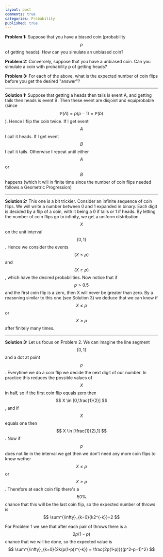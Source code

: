 ```yaml
---
layout: post
comments: true
categories: Probability
published: true
---
```


<b>Problem 1:</b> Suppose that you have a biased coin (probability $$ p $$ of getting heads). How can you simulate an unbiased coin?

<b>Problem 2:</b> Conversely, suppose that you have a unbiased coin. Can you simulate a coin with probability p of getting heads?

<b>Problem 3:</b> For each of the above, what is the expected number of coin flips before you get the desired "answer"?

---

<b>Solution 1:</b> Suppose that getting a heads then tails is event A, and getting tails then heads is event B. Then these event are disjoint and equiprobable (since $$ \mathbb{P}(A) = p(p-1) = \mathbb{P}(b) $$ ). Hence I flip the coin twice. If I get event $$ A $$ I call it heads. If I get event $$ B $$ I call it tails. Otherwise I repeat until either $$ A $$ or $$ B $$ happens (which it will in finite time since the number of coin flips needed follows a Geometric Progression)

---

<b>Solution 2:</b> This one is a bit trickier. Consider an infinite sequence of coin flips. We will write a number between 0 and 1 expanded in binary. Each digit is decided by a flip of a coin, with it being a 0 if tails or 1 if heads. By letting the number of coin flips go to infinity, we get a uniform distribution $$ X $$ on the unit interval $$ [0,1] $$. Hence we consider the events $$ \{ X \leq p \} $$ and $$ \{ X \geq p \} $$, which have the desired probabilities.
Now notice that if $$ p > 0.5 $$ and the first coin flip is a zero, then X will never be greater than zero. By a reasoning similar to this one (see Solution 3) we deduce that we can know if $$ X \leq p $$ or $$ X \geq p $$ after finitely many times.

---

<b>Solution 3:</b> Let us focus on Problem 2. We can imagine the line segment $$ [0,1] $$ and a dot at point $$ p $$. Everytime we do a coin flip we decide the next digit of our number. In practice this reduces the possible values of $$ X $$ in half, so if the first coin flip equals zero then $$ X \in [0,\frac{1}{2}] $$, and if $$ X $$ equals one then $$ X \in [\frac{1}{2},1] $$. Now if $$ p $$ does not lie in the interval we get then we don't need any more coin flips to know wether $$ X \leq p $$ or $$ X \geq p $$. Therefore at each coin flip there's a $$ 50 \% $$ chance that this will be the last coin flip, so the expected number of throws is $$ \sum^{\infty}_{k=0}{k2^{-k}}=2 $$

For Problem 1 we see that after each pair of throws there is a $$ 2p(1-p) $$ chance that we will be done, so the expected value is $$ \sum^{\infty}_{k=0}{2k(p(1-p))^{-k}} = \frac{2p(1-p)}{(p^2-p+1)^2} $$
